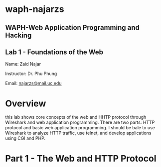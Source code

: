 # waph-najarzs
## WAPH-Web Application Programming and Hacking
## Lab 1 - Foundations of the Web

Name: Zaid Najar

Instructor: Dr. Phu Phung

Email: najarzs@mail.uc.edu

# Overview 

this lab shows core concepts of the web and HHTP protocol through Wireshark and web application programming. There are two parts: HTTP protocol and basic web application programming. I should be bale to use Wireshark to analyze HTTP traffic, use telnet, and develop applications using CGI and PHP.

# Part 1 - The Web and HTTP Protocol

